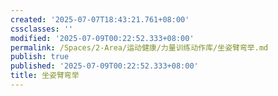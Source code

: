 ```yaml
---
created: '2025-07-07T18:43:21.761+08:00'
cssclasses: ''
modified: '2025-07-09T00:22:52.333+08:00'
permalink: /Spaces/2-Area/运动健康/力量训练动作库/坐姿臂弯举.md
publish: true
published: '2025-07-09T00:22:52.333+08:00'
title: 坐姿臂弯举
---
```

